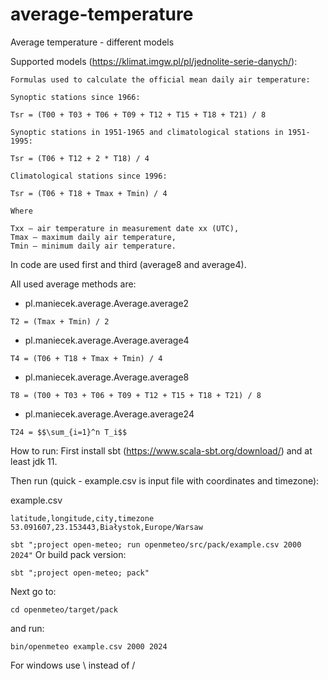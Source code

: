# average-temperature
Average temperature - different models

Supported models (https://klimat.imgw.pl/pl/jednolite-serie-danych/):

```
Formulas used to calculate the official mean daily air temperature:

Synoptic stations since 1966:

Tsr = (T00 + T03 + T06 + T09 + T12 + T15 + T18 + T21) / 8

Synoptic stations in 1951-1965 and climatological stations in 1951-1995:

Tsr = (T06 + T12 + 2 * T18) / 4

Climatological stations since 1996:

Tsr = (T06 + T18 + Tmax + Tmin) / 4

Where

Txx – air temperature in measurement date xx (UTC),
Tmax – maximum daily air temperature,
Tmin – minimum daily air temperature.
```

In code are used first and third (average8 and average4).

All used average methods are:

* pl.maniecek.average.Average.average2
```
T2 = (Tmax + Tmin) / 2
```
* pl.maniecek.average.Average.average4
```
T4 = (T06 + T18 + Tmax + Tmin) / 4
```
* pl.maniecek.average.Average.average8
```
T8 = (T00 + T03 + T06 + T09 + T12 + T15 + T18 + T21) / 8
```
* pl.maniecek.average.Average.average24
```
T24 = $$\sum_{i=1}^n T_i$$

```
How to run:
First install sbt (https://www.scala-sbt.org/download/) and at least jdk 11.

Then run (quick - example.csv is input file with coordinates and timezone):

example.csv
```
latitude,longitude,city,timezone
53.091607,23.153443,Białystok,Europe/Warsaw
```

``
sbt ";project open-meteo; run openmeteo/src/pack/example.csv 2000 2024"
``
Or build pack version:

``
sbt ";project open-meteo; pack"
``

Next go to:

``
cd openmeteo/target/pack
``

and run:

``
bin/openmeteo example.csv 2000 2024
``

For windows use \ instead of /


